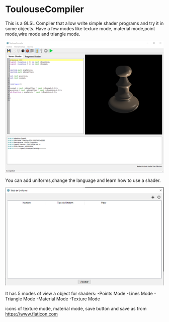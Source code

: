 # ToulouseCompiler

This is a GLSL Compiler that allow write simple shader programs and try it in some objects. Have a few modes like texture mode,
material mode,point mode,wire mode and triangle mode.

![alt text](https://github.com/ajvs0003/ToulouseCompiler/blob/ToulouseCompiler_v1.0/ToulouseCompiler/GUI/workingGUI.png)

You can add uniforms,change the language and learn how to use a shader.

![alt text](https://github.com/ajvs0003/ToulouseCompiler/blob/ToulouseCompiler_v1.0/ToulouseCompiler/GUI/UniformsGUI.png)


It has 5 modes of view a object for shaders:
    -Points Mode
    -Lines Mode
    -Triangle Mode
    -Material Mode
    -Texture Mode



icons of texture mode, material mode, save button and save as from https://www.flaticon.com



